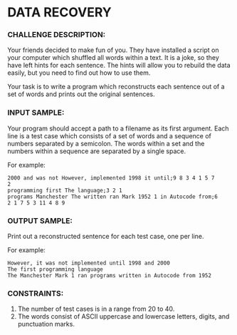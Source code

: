 # DATA RECOVERY

### CHALLENGE DESCRIPTION:

Your friends decided to make fun of you. They have installed a script on your computer which shuffled all words within a text. It is a joke, so they have left hints for each sentence. The hints will allow you to rebuild the data easily, but you need to find out how to use them.

Your task is to write a program which reconstructs each sentence out of a set of words and prints out the original sentences.

### INPUT SAMPLE:

Your program should accept a path to a filename as its first argument. Each line is a test case which consists of a set of words and a sequence of numbers separated by a semicolon. The words within a set and the numbers within a sequence are separated by a single space.

For example:

```
2000 and was not However, implemented 1998 it until;9 8 3 4 1 5 7 
2
programming first The language;3 2 1
programs Manchester The written ran Mark 1952 1 in Autocode from;6 
2 1 7 5 3 11 4 8 9
```

### OUTPUT SAMPLE:

Print out a reconstructed sentence for each test case, one per line.

For example:

```
However, it was not implemented until 1998 and 2000
The first programming language
The Manchester Mark 1 ran programs written in Autocode from 1952
```

### CONSTRAINTS:

1. The number of test cases is in a range from 20 to 40.
2. The words consist of ASCII uppercase and lowercase letters, digits, and punctuation marks.